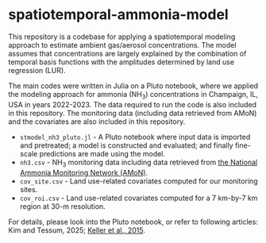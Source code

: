 # spatiotemporal-ammonia-model

This repository is a codebase for applying a spatiotemporal modeling approach to estimate ambient gas/aerosol concentrations. The model assumes that concentrations are largely explained by the combination of temporal basis functions with the amplitudes determined by land use regression (LUR).

The main codes were written in Julia on a Pluto notebook, where we applied the modeling approach for ammonia (NH<sub>3</sub>) concentrations in Champaign, IL, USA in years 2022-2023. The data required to run the code is also included in this repository.
The monitoring data (including data retrieved from AMoN) and the covariates are also included in this repository.

- `stmodel_nh3_pluto.jl` - A Pluto notebook where input data is imported and pretreated; a model is constructed and evaluated; and finally fine-scale predictions are made using the model.
- `nh3.csv` - NH<sub>3</sub> monitoring data including data retrieved from [the National Ammonia Monitoring Network (AMoN)](https://nadp.slh.wisc.edu/networks/ammonia-monitoring-network/).
- `cov_site.csv` - Land use-related covariates computed for our monitoring sites.
- `cov_roi.csv` - Land use-related covariates computed for a 7 km-by-7 km region at 30-m resolution.

For details, please look into the Pluto notebook, or refer to following articles: Kim and Tessum, 2025; [Keller et al., 2015](https://doi.org/10.1289/ehp.1408145).
